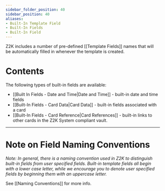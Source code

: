 ```yaml
---
sidebar_folder_position: 40
sidebar_position: 40
aliases:
- Built-In Template Field
- Built-In Fields
- Built-In Field
---
```

Z2K includes a number of pre-defined [[Template Fields]] names that will be automatically filled in whenever the template is created.

# Contents
The following types of built-in fields are available:
- [[Built In Fields - Date and Time|Date and Time]] - built-in date and time fields
- [[Built-In Fields - Card Data|Card Data]] - built-in fields associated with a card
- [[Built-In Fields - Card Reference|Card References]] - built-in links to other cards in the Z2K System compliant vault.

---
# Note on Field Naming Conventions
*Note: In general, there is a naming convention used in Z2K to distinguish built-in fields from user specified fields. Built-in template fields all begin with a lower case letter, while we encourage you to denote user specified fields by beginning them with an uppercase letter.*

See [[Naming Conventions]] for more info. 
